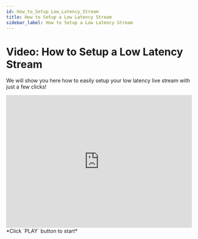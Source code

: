 ```yaml
---
id: How_to_Setup_Low_Latency_Stream
title: How to Setup a Low Latency Stream
sidebar_label: How to Setup a Low Latency Stream
---
```


# Video: How to Setup a Low Latency Stream

We will show you here how to easily setup your low latency live stream with just a few clicks! 

<iframe width="100%" height="360" src="https://www.youtube.com/embed/om3cOpV0WKo" frameborder="0" allowfullscreen></iframe>
*Click `PLAY` button to start*
